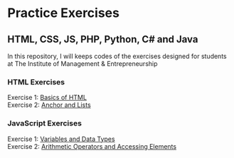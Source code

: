# Practice Exercises
<h2>HTML, CSS, JS, PHP, Python, C# and Java</h2>
In this repository, I will keeps codes of the exercises designed for students at The Institute of Management &amp; Entrepreneurship

<h3>HTML Exercises</h3>
<div>Exercise 1: 
  <a href="https://abrartunio.github.io/time-exercises/exercise1.html" target="_blank"> Basics of HTML </a>
</div>

<div>Exercise 2: 
  <a href="https://abrartunio.github.io/time-exercises/exercise2.html" target="_blank"> Anchor and Lists </a>
</div>

<h3>JavaScript Exercises</h3>
<div>Exercise 1: 
  <a href="https://abrartunio.github.io/time-exercises/exercise1_js.html" target="_blank"> Variables and Data Types </a>
</div>

<div>Exercise 2: 
  <a href="https://abrartunio.github.io/time-exercises/exercise2_js.html" target="_blank"> Arithmetic Operators and Accessing Elements </a>
</div>

